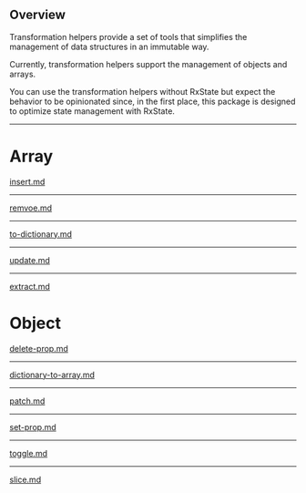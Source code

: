 ## Overview

Transformation helpers provide a set of tools that simplifies the management of data structures in an immutable way.

Currently, transformation helpers support the management of objects and arrays.

You can use the transformation helpers without RxState but expect the behavior to be opinionated since, in the first place, this package is designed to optimize state management with RxState.

---

# Array

[insert.md](https://raw.githubusercontent.com/rx-angular/rx-angular/master/libs/state/docs/api/transformation-helpers/array/insert.md ':include')

---

[remvoe.md](https://raw.githubusercontent.com/rx-angular/rx-angular/master/libs/state/docs/api/transformation-helpers/array/remove.md ':include')

---

[to-dictionary.md](https://raw.githubusercontent.com/rx-angular/rx-angular/master/libs/state/docs/api/transformation-helpers/array/to-dictionary.md ':include')

---

[update.md](https://raw.githubusercontent.com/rx-angular/rx-angular/master/libs/state/docs/api/transformation-helpers/array/update.md ':include')

---

[extract.md](https://raw.githubusercontent.com/rx-angular/rx-angular/master/libs/state/docs/api/transformation-helpers/array/extract.md ':include')

# Object

[delete-prop.md](https://raw.githubusercontent.com/rx-angular/rx-angular/master/libs/state/docs/api/transformation-helpers/object/delete-prop.md ':include')

---

[dictionary-to-array.md](https://raw.githubusercontent.com/rx-angular/rx-angular/master/libs/state/docs/api/transformation-helpers/object/dictionary-to-array.md ':include')

---

[patch.md](https://raw.githubusercontent.com/rx-angular/rx-angular/master/libs/state/docs/api/transformation-helpers/object/patch.md ':include')

---

[set-prop.md](https://raw.githubusercontent.com/rx-angular/rx-angular/master/libs/state/docs/api/transformation-helpers/object/set-prop.md ':include')

---

[toggle.md](https://raw.githubusercontent.com/rx-angular/rx-angular/master/libs/state/docs/api/transformation-helpers/object/toggle.md ':include')

---

[slice.md](https://raw.githubusercontent.com/rx-angular/rx-angular/master/libs/state/docs/api/transformation-helpers/object/slice.md ':include')
